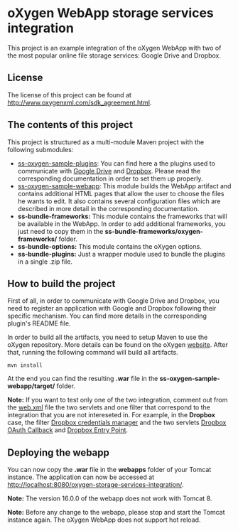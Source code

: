 oXygen WebApp storage services integration
==========================================

This project is an example integration of the oXygen WebApp with two of the most popular online file storage services: Google Drive and Dropbox.
        
License
--------

The license of this project can be found at http://www.oxygenxml.com/sdk_agreement.html.
    
The contents of this project
----------------------------

This project is structured as a multi-module Maven project with the following submodules:
           
* [ss-oxygen-sample-plugins](ss-oxygen-sample-plugins/): You can find here a the plugins used to communicate with [Google Drive](ss-oxygen-sample-plugins/gdrive-custom-protocol/) and [Dropbox](ss-oxygen-sample-plugins/dbx-custom-protocol/). Please read the corresponding documentation in order to set them up properly.
* [ss-oxygen-sample-webapp](ss-oxygen-sample-webapp): This module builds the WebApp artifact and contains additional HTML pages that allow the user to choose the files he wants to edit. It also contains several configuration files which are described in more detail in the corresponding documentation.
* **ss-bundle-frameworks:** This module contains the frameworks that will be available in the WebApp. In order to add additional frameworks, you just need to copy them in the **ss-bundle-frameworks/oxygen-frameworks/** folder.
* **ss-bundle-options:** This module contains the oXygen options.
* **ss-bundle-plugins:** Just a wrapper module used to bundle the plugins in a single .zip file.

How to build the project
------------------------

First of all, in order to communicate with Google Drive and Dropbox, you need to register an application with Google and Dropbox following their specific mechanism. You can find more details in the corresponding plugin's README file.

In order to build all the artifacts, you need to setup Maven to use the oXygen repository. More details can be found on the oXygen [website](http://oxygenxml.com/oxygen_sdk_maven.html#maven_sdk_configuration). After that, running the following command will build all artifacts.

`mvn install`

At the end you can find the resulting **.war** file in the **ss-oxygen-sample-webapp/target/** folder.

**Note:** If you want to test only one of the two integration, comment out from the [web.xml](ss-oxygen-sample-webapp/src/main/webapp/WEB-INF/web.xml) file the two servlets and one filter that correspond to the integration that you are not intereseted in. For example, in the **Dropbox** case, the filter [Dropbox credentials manager](ss-oxygen-sample-webapp/src/main/webapp/WEB-INF/web.xml#L6-20) and the two servlets [Dropbox OAuth Callback]((ss-oxygen-sample-webapp/src/main/webapp/WEB-INF/web.xml#L23-36)) and [Dropbox Entry Point](ss-oxygen-sample-webapp/src/main/webapp/WEB-INF/web.xml#L38-49).

Deploying the webapp
--------------------

You can now copy the **.war** file in the **webapps** folder of your Tomcat instance. The application can now be accessed at [http://localhost:8080/oxygen-storage-services-integration/](http://localhost:8080/oxygen-storage-services-integration/).

**Note:** The version 16.0.0 of the webapp does not work with Tomcat 8.

**Note:** Before any change to the webapp, please stop and start the Tomcat instance again. The oXygen WebApp does not support hot reload.
